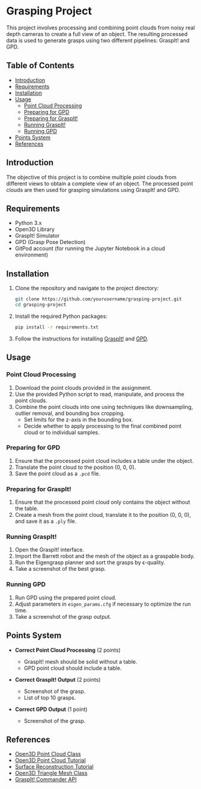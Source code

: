 
# Grasping Project

This project involves processing and combining point clouds from noisy real depth cameras to create a full view of an object. The resulting processed data is used to generate grasps using two different pipelines: GraspIt! and GPD.

## Table of Contents

- [Introduction](#introduction)
- [Requirements](#requirements)
- [Installation](#installation)
- [Usage](#usage)
  - [Point Cloud Processing](#point-cloud-processing)
  - [Preparing for GPD](#preparing-for-gpd)
  - [Preparing for GraspIt!](#preparing-for-graspit)
  - [Running GraspIt!](#running-graspit)
  - [Running GPD](#running-gpd)
- [Points System](#points-system)
- [References](#references)

## Introduction

The objective of this project is to combine multiple point clouds from different views to obtain a complete view of an object. The processed point clouds are then used for grasping simulations using GraspIt! and GPD.

## Requirements

- Python 3.x
- Open3D Library
- GraspIt! Simulator
- GPD (Grasp Pose Detection)
- GitPod account (for running the Jupyter Notebook in a cloud environment)

## Installation

1. Clone the repository and navigate to the project directory:

   ```bash
   git clone https://github.com/yourusername/grasping-project.git
   cd grasping-project
   ```

2. Install the required Python packages:

   ```bash
   pip install -r requirements.txt
   ```

3. Follow the instructions for installing [GraspIt!](http://graspit-simulator.github.io) and [GPD](https://github.com/atenpas/gpd).

## Usage

### Point Cloud Processing

1. Download the point clouds provided in the assignment.
2. Use the provided Python script to read, manipulate, and process the point clouds.
3. Combine the point clouds into one using techniques like downsampling, outlier removal, and bounding box cropping.
   - Set limits for the z-axis in the bounding box.
   - Decide whether to apply processing to the final combined point cloud or to individual samples.

### Preparing for GPD

1. Ensure that the processed point cloud includes a table under the object.
2. Translate the point cloud to the position (0, 0, 0).
3. Save the point cloud as a `.pcd` file.

### Preparing for GraspIt!

1. Ensure that the processed point cloud only contains the object without the table.
2. Create a mesh from the point cloud, translate it to the position (0, 0, 0), and save it as a `.ply` file.

### Running GraspIt!

1. Open the GraspIt! interface.
2. Import the Barrett robot and the mesh of the object as a graspable body.
3. Run the Eigengrasp planner and sort the grasps by ϵ-quality.
4. Take a screenshot of the best grasp.

### Running GPD

1. Run GPD using the prepared point cloud.
2. Adjust parameters in `eigen_params.cfg` if necessary to optimize the run time.
3. Take a screenshot of the grasp output.

## Points System

- **Correct Point Cloud Processing** (2 points)
  - GraspIt! mesh should be solid without a table.
  - GPD point cloud should include a table.

- **Correct GraspIt! Output** (2 points)
  - Screenshot of the grasp.
  - List of top 10 grasps.

- **Correct GPD Output** (1 point)
  - Screenshot of the grasp.

## References

- [Open3D Point Cloud Class](http://www.open3d.org/docs/release/python_api/open3d.geometry.PointCloud.html)
- [Open3D Point Cloud Tutorial](http://www.open3d.org/docs/latest/tutorial/Basic/pointcloud.html)
- [Surface Reconstruction Tutorial](http://www.open3d.org/docs/latest/tutorial/Advanced/surface_reconstruction.html)
- [Open3D Triangle Mesh Class](http://www.open3d.org/docs/release/python_api/open3d.geometry.TriangleMesh.html)
- [GraspIt! Commander API](https://github.com/graspit-simulator/graspit_commander/blob/master/src/graspit_commander/graspit_commander.py)
